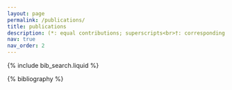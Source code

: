 ```yaml
---
layout: page
permalink: /publications/
title: publications
description: (*: equal contributions; superscripts<br>†: corresponding authors.)
nav: true
nav_order: 2
---
```


<!-- _pages/publications.md -->

<!-- Bibsearch Feature -->

{% include bib_search.liquid %}

<div class="publications">

{% bibliography %}

</div>
